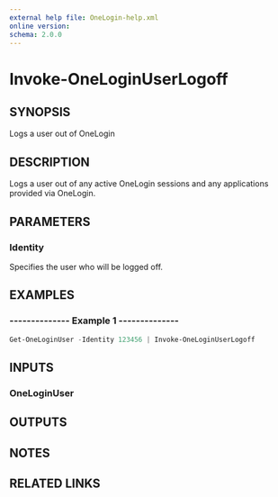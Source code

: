 ```yaml
---
external help file: OneLogin-help.xml
online version: 
schema: 2.0.0
---
```


# Invoke-OneLoginUserLogoff

## SYNOPSIS
Logs a user out of OneLogin

## DESCRIPTION
Logs a user out of any active OneLogin sessions and any applications provided via OneLogin.

## PARAMETERS
### Identity
Specifies the user who will be logged off.

## EXAMPLES
### --------------  Example 1  --------------

```powershell
Get-OneLoginUser -Identity 123456 | Invoke-OneLoginUserLogoff
```

## INPUTS
### OneLoginUser

## OUTPUTS

## NOTES

## RELATED LINKS

